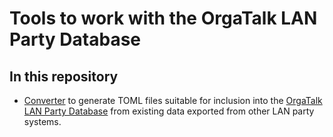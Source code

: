 # Tools to work with the OrgaTalk LAN Party Database


## In this repository

* [Converter](./converter) to generate TOML files suitable for inclusion
  into the [OrgaTalk LAN Party
  Database](https://github.com/lanpartydb/data) from existing data
  exported from other LAN party systems.
